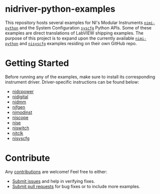 # nidriver-python-examples
This repository hosts several examples for NI's Modular Instruments [`nimi-python`](https://github.com/ni/nimi-python) and the System Configuration [`syscfg`](https://github.com/tkrebes/nisyscfg-python) Python APIs. Some of these examples are direct translations of LabVIEW shipping examples. The purpose of this project is to expand upon the currently available [`nimi-python`](https://github.com/ni/nimi-python) and [`nisyscfg`](https://github.com/tkrebes/nisyscfg-python) examples residing on their own GitHub repo.

# Getting Started
Before running any of the examples, make sure to install its corresponding instrument driver. Driver-specific instructions can be found below:

* [nidcpower](https://nimi-python.readthedocs.io/en/master/nidcpower.html#installation)
* [nidigital](https://nimi-python.readthedocs.io/en/master/nidigital.html#installation)
* [nidmm](https://nimi-python.readthedocs.io/en/master/nidmm.html#installation)
* [nifgen](https://nimi-python.readthedocs.io/en/master/nifgen.html#installation)
* [nimodinst](https://nimi-python.readthedocs.io/en/master/nimodinst.html#installation)
* [niscope](https://nimi-python.readthedocs.io/en/master/niscope.html#installation)
* [nise](https://nimi-python.readthedocs.io/en/master/nise.html#installation)
* [niswitch](https://nimi-python.readthedocs.io/en/master/niswitch.html#installation)
* [nitclk](https://nimi-python.readthedocs.io/en/master/nitclk.html#installation)
* [nisyscfg](https://github.com/tkrebes/nisyscfg-python#installation) 

# Contribute
Any [contributions](https://github.com/Seralfes/nidriver-python-examples/blob/main/CONTRIBUTING.md) are welcome! Feel free to either:

* [Submit issues](https://github.com/Seralfes/nidriver-python-examples/issues) and help in verifying fixes.
* [Submit pull requests](https://github.com/Seralfes/nidriver-python-examples/pulls) for bug fixes or to include more examples.
